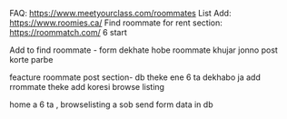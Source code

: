 FAQ: https://www.meetyourclass.com/roommates
List Add: https://www.roomies.ca/
Find roommate for rent section: https://roommatch.com/
6 start

Add to find roommate - form dekhate hobe roommate khujar jonno post korte parbe

feacture roommate post section- db theke ene 6 ta dekhabo ja add rrommate theke add koresi
browse listing

home a 6 ta , browselisting a sob
send form data in db